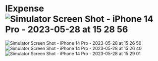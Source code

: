# IExpense![Simulator Screen Shot - iPhone 14 Pro - 2023-05-28 at 15 28 56](https://github.com/olagookundavid/IExpense/assets/63510672/714ded99-e6a6-4542-9539-fa59c18595b9)
![Simulator Screen Shot - iPhone 14 Pro - 2023-05-28 at 15 26 50](https://github.com/olagookundavid/IExpense/assets/63510672/45c25dd2-d775-4d5e-b440-5e830eaae3b4)
![Simulator Screen Shot - iPhone 14 Pro - 2023-05-28 at 15 26 40](https://github.com/olagookundavid/IExpense/assets/63510672/9ae08107-c9a6-48af-9781-bef5f089eb9c)
![Simulator Screen Shot - iPhone 14 Pro - 2023-05-28 at 15 29 01](https://github.com/olagookundavid/IExpense/assets/63510672/b68c8f75-7be8-4523-ac6b-206f8acfd56e)
